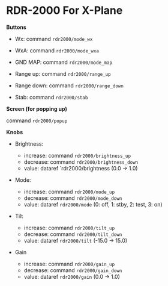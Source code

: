 # RDR-2000 For X-Plane

**Buttons**

- Wx: command `rdr2000/mode_wx`
- WxA: command `rdr2000/mode_wxa`
- GND MAP: command `rdr2000/mode_map`

- Range up: command `rdr2000/range_up`
- Range down: command `rdr2000/range_down`
- Stab: command `rdr2000/stab`

**Screen (for popping up)**

command  `rdr2000/popup`

**Knobs**

- Brightness:
    - increase: command `rdr2000/brightness_up`
    - decrease: command `rdr2000/brightness_down`
    - value: dataref `rdr2000/brightness (0.0 -> 1.0)

- Mode:
    - increase: command `rdr2000/mode_up`
    - decrease: command `rdr2000/mode_down`
    - value: dataref `rdr2000/mode` (0: off, 1: stby, 2: test, 3: on)
    
- Tilt
    - increase: command `rdr2000/tilt_up`
    - decrease: command `rdr2000/tilt_down`
    - value: dataref `rdr2000/tilt` (-15.0 -> 15.0)
    
- Gain
    - increase: command `rdr2000/gain_up`
    - decrease: command `rdr2000/gain_down`
    - value: dataref `rdr2000/gain` (0.0 -> 1.0)
    


